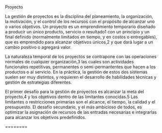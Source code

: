 Proyecto

La gestión de proyectos es la disciplina del planeamiento, la organización, la motivación, y el control de los recursos con el propósito de alcanzar uno o varios objetivos. Un proyecto es un emprendimiento temporario diseñado a producir un único producto, servicio o resultado1 con un principio y un final definido (normalmente limitados en tiempo, y en costos o entregables), que es emprendido para alcanzar objetivos únicos,2 y que dará lugar a un cambio positivo o agregará valor.

La naturaleza temporal de los proyectos se contrapone con las operaciones normales de cualquier organización,3 las cuales son actividades funcionales repetitivas, permanentes o semi-permantentes que hacen a los productos o al servicio. En la práctica, la gestión de estos dos sistemas suelen ser muy distintos, y requieren el desarrollo de habilidades técnicas y gestión de estrategias diferentes.

El primer desafío para la gestión de proyectos es alcanzar la meta del proyecto,4 y los objetivos dentro de las limitantes conocidas.5 Las limitantes o restricciones primarias son el alcance, el tiempo, la calidad y el presupuesto. El desafío secundario, y el más ambicioso de todos, es optimizar la asignación de recursos de las entradas necesarias e integrarlas para alcanzar los objetivos predefinidos.

========
